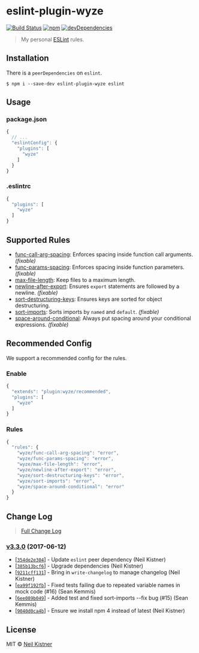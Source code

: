 # eslint-plugin-wyze

[![Build Status][travis-image]][travis-url]
[![npm][npm-image]][npm-url]
[![devDependencies][depsdev-image]][depsdev-url]

> My personal [ESLint](//github.com/eslint/eslint) rules.

## Installation

There is a `peerDependencies` on `eslint`.

```shell
$ npm i --save-dev eslint-plugin-wyze eslint
```

## Usage

### package.json

```js
{
  // ...
  "eslintConfig": {
    "plugins": [
      "wyze"
    ]
  }
}
```

### .eslintrc

```js
{
  "plugins": [
    "wyze"
  ]
}
```

## Supported Rules

* [func-call-arg-spacing](docs/rules/func-call-arg-spacing.md): Enforces spacing inside function call arguments. _(fixable)_
* [func-params-spacing](docs/rules/func-params-spacing.md): Enforces spacing inside function parameters. _(fixable)_
* [max-file-length](docs/rules/max-file-length.md): Keep files to a maximum length.
* [newline-after-export](docs/newline-after-export.md): Ensures `export` statements are followed by a newline. _(fixable)_
* [sort-destructuring-keys](docs/rules/sort-destructuring-keys.md): Ensures keys are sorted for object destructuring.
* [sort-imports](docs/rules/sort-imports.md): Sorts imports by `named` and `default`. _(fixable)_
* [space-around-conditional](docs/rules/space-around-conditional.md): Always put spacing around your conditional expressions. _(fixable)_

## Recommended Config

We support a recommended config for the rules.

### Enable

```js
{
  "extends": "plugin:wyze/recommended",
  "plugins": [
    "wyze"
  ]
}
```

### Rules

```js
{
  "rules": {
    "wyze/func-call-arg-spacing": "error",
    "wyze/func-params-spacing": "error",
    "wyze/max-file-length": "error",
    "wyze/newline-after-export": "error",
    "wyze/sort-destructuring-keys": "error",
    "wyze/sort-imports": "error",
    "wyze/space-around-conditional": "error"
  }
}
```

## Change Log

> [Full Change Log](changelog.md)

### [v3.3.0](https://github.com/wyze/eslint-plugin-wyze/releases/tag/v3.3.0) (2017-06-12)

* [[`354de2e304`](https://github.com/wyze/eslint-plugin-wyze/commit/354de2e304)] - Update `eslint` peer dependency (Neil Kistner)
* [[`385b13bcf6`](https://github.com/wyze/eslint-plugin-wyze/commit/385b13bcf6)] - Upgrade dependencies (Neil Kistner)
* [[`9211cff131`](https://github.com/wyze/eslint-plugin-wyze/commit/9211cff131)] - Bring in `write-changelog` to manage changelog (Neil Kistner)
* [[`ea99f192fb`](https://github.com/wyze/eslint-plugin-wyze/commit/ea99f192fb)] - Fixed tests failing due to repeated variable names in mock code (#16) (Sean Kemmis)
* [[`6ee089b049`](https://github.com/wyze/eslint-plugin-wyze/commit/6ee089b049)] - Added test and fixed sort-imports --fix bug (#15) (Sean Kemmis)
* [[`9040d0ca4b`](https://github.com/wyze/eslint-plugin-wyze/commit/9040d0ca4b)] - Ensure we install npm 4 instead of latest (Neil Kistner)

## License

MIT © [Neil Kistner](https://neilkistner.com)

[travis-image]: https://img.shields.io/travis/wyze/eslint-plugin-wyze.svg?style=flat-square
[travis-url]: https://travis-ci.org/wyze/eslint-plugin-wyze

[npm-image]: https://img.shields.io/npm/v/eslint-plugin-wyze.svg?style=flat-square
[npm-url]: https://npmjs.com/package/eslint-plugin-wyze

[depsdev-image]: https://img.shields.io/david/dev/wyze/eslint-plugin-wyze.svg?style=flat-square
[depsdev-url]: https://david-dm.org/wyze/eslint-plugin-wyze?type=dev
